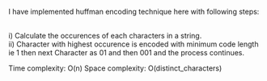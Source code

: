 I have implemented huffman encoding technique here with following steps:

<br>i) Calculate the occurences of each characters in a string. 
<br>ii) Character with highest occurence is encoded with minimum code length ie 1 then next Character as 01 and 
then 001 and the process continues.

Time complexity: O(n) Space complexity: O(distinct_characters)
